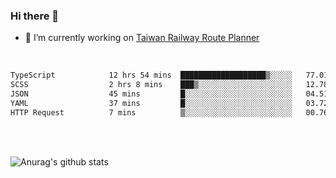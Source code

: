 ### Hi there 👋

- 🔭 I’m currently working on [Taiwan Railway Route Planner](https://github.com/Taiwan-Railway-Route-Planner)

<br/>

<!--START_SECTION:waka-->

```txt
TypeScript            12 hrs 54 mins  ███████████████████▒░░░░░   77.01 %
SCSS                  2 hrs 8 mins    ███▒░░░░░░░░░░░░░░░░░░░░░   12.78 %
JSON                  45 mins         █░░░░░░░░░░░░░░░░░░░░░░░░   04.51 %
YAML                  37 mins         █░░░░░░░░░░░░░░░░░░░░░░░░   03.72 %
HTTP Request          7 mins          ▒░░░░░░░░░░░░░░░░░░░░░░░░   00.76 %
```

<!--END_SECTION:waka-->

<br/>
<br/>

![Anurag's github stats](https://github-readme-stats.vercel.app/api?username=DepickereSven&show_icons=true&theme=tokyonight)



<!--
**DepickereSven/DepickereSven** is a ✨ _special_ ✨ repository because its `README.md` (this file) appears on your GitHub profile.

Here are some ideas to get you started:

- 🔭 I’m currently working on ...
- 🌱 I’m currently learning ...
- 👯 I’m looking to collaborate on ...
- 🤔 I’m looking for help with ...
- 💬 Ask me about ...
- 📫 How to reach me: ...
- 😄 Pronouns: ...
- ⚡ Fun fact: ...
-->
